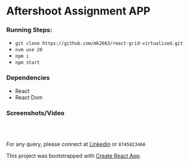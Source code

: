 # Aftershoot Assignment APP

### Running Steps:

- `git clone https://github.com/mk2683/react-grid-virtualized.git`
- `nvm use 20`
- `npm i`
- `npm start`

### Dependencies

- React
- React Dom

### Screenshots/Video

<br />
<br />

For any query, please connect at [Linkedin](https://www.linkedin.com/in/mohit83/) or `8745823466`

This project was bootstrapped with [Create React App](https://github.com/facebook/create-react-app).
